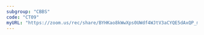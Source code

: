 ```yaml
---
subgroup: "CBBS"
code: "CT09"
myURL: "https://zoom.us/rec/share/BYHKao8kWwXps0UWdf4WJtV3aCYQE5dAxQP_mVplsgwIFHbgk54FZjMIkDZBUSor.XOv26ag1Bo8DhJrF?startTime=1623936616000"
---
```

